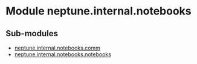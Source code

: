 Module neptune.internal.notebooks
=================================

Sub-modules
-----------
* [neptune.internal.notebooks.comm](https://app.gitbook.com/@jakub-czakon/s/neptune-ai//api-reference/neptune.internal.notebooks/neptune.internal.notebooks.comm.md)
* [neptune.internal.notebooks.notebooks](https://app.gitbook.com/@jakub-czakon/s/neptune-ai//api-reference/neptune.internal.notebooks/neptune.internal.notebooks.notebooks.md)